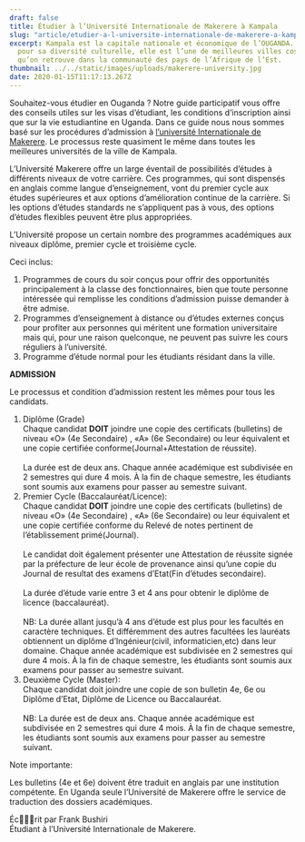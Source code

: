 ```yaml
---
draft: false
title: Étudier à l’Université Internationale de Makerere à Kampala
slug: "article/etudier-a-l-universite-internationale-de-makerere-a-kampala"
excerpt: Kampala est la capitale nationale et économique de l’OUGANDA. Connue
  pour sa diversité culturelle, elle est l’une de meilleures villes cosmopolites
  qu’on retrouve dans la communauté des pays de l’Afrique de l’Est.
thumbnail: ../../static/images/uploads/makerere-university.jpg
date: 2020-01-15T11:17:13.267Z
---
```

Souhaitez-vous étudier en Ouganda ? Notre guide participatif vous offre des conseils utiles sur les visas d’étudiant, les conditions d’inscription ainsi que sur la vie estudiantine en Uganda. Dans ce guide nous nous sommes basé sur les procédures d’admission à <a href="https://www.mak.ac.ug/application-procedures/international" target="_blank" rel="noreferrer noopener">l’université Internationale de Makerere</a>. Le processus reste quasiment le même dans toutes les meilleures universités de la ville de Kampala.

L’Université Makerere offre un large éventail de possibilités d’études à différents niveaux de votre carrière. Ces programmes, qui sont dispensés en anglais comme langue d’enseignement, vont du premier cycle aux études supérieures et aux options d’amélioration continue de la carrière. Si les options d’études standards ne s’appliquent pas à vous, des options d’études flexibles peuvent être plus appropriées.

L’Université propose un certain nombre des programmes académiques aux niveaux diplôme, premier cycle et troisième cycle.

Ceci inclus:

1. Programmes de cours du soir conçus pour offrir des opportunités principalement à la classe des fonctionnaires, bien que toute personne intéressée qui remplisse les conditions d’admission puisse demander à être admise.
2. Programmes d’enseignement à distance ou d’études externes conçus pour profiter aux personnes qui méritent une formation universitaire mais qui, pour une raison quelconque, ne peuvent pas suivre les cours réguliers à l’université.
3. Programme d’étude normal pour les étudiants résidant dans la ville.

**ADMISSION**

Le processus et condition d’admission restent les mêmes pour tous les candidats.

1. Diplôme (Grade)\
   Chaque candidat **DOIT** joindre une copie des certificats (bulletins) de niveau «O» (4e Secondaire) , «A» (6e Secondaire) ou leur équivalent et une copie certifiée conforme(Journal+Attestation de réussite).\
   \
   La durée est de deux ans. Chaque année académique est subdivisée en 2 semestres qui dure 4 mois. À la fin de chaque semestre, les étudiants sont soumis aux examens pour passer au semestre suivant.
2. Premier Cycle (Baccalauréat/Licence):\
   Chaque candidat **DOIT** joindre une copie des certificats (bulletins) de niveau «O» (4e Secondaire) , «A» (6e Secondaire) ou leur équivalent et une copie certifiée conforme du Relevé de notes pertinent de l’établissement primé(Journal).\
   \
   Le candidat doit également présenter une Attestation de réussite signée par la préfecture de leur école de provenance ainsi qu’une copie du Journal de resultat des examens d’Etat(Fin d’études secondaire).\
   \
   La durée d’étude varie entre 3 et 4 ans pour obtenir le diplôme de licence (baccalauréat).\
   \
   NB: La durée allant jusqu’à 4 ans d’étude est plus pour les facultés en caractère techniques. Et différemment des autres facultées les lauréats obtiennent un diplôme d’Ingénieur(civil, informaticien,etc) dans leur domaine. Chaque année académique est subdivisée en 2 semestres qui dure 4 mois. À la fin de chaque semestre, les étudiants sont soumis aux examens pour passer au semestre suivant.
3. Deuxième Cycle (Master):\
   Chaque candidat doit joindre une copie de son bulletin 4e, 6e ou Diplôme d’Etat, Diplôme de Licence ou Baccalauréat.\
   \
   NB: La durée est de deux ans. Chaque année académique est subdivisée en 2 semestres qui dure 4 mois. À la fin de chaque semestre, les étudiants sont soumis aux examens pour passer au semestre suivant.

Note importante:

Les bulletins (4e et 6e) doivent être traduit en anglais par une institution compétente. En Uganda seule l’Université de Makerere offre le service de traduction des dossiers académiques.

Écrit par Frank Bushiri \
Étudiant à l’Université Internationale de Makerere.
